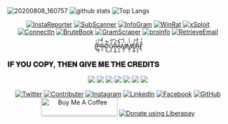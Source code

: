 
![20200808_160757](https://1.bp.blogspot.com/-qC8kV4h_PfU/X8-QgpRi5NI/AAAAAAAAAsU/CMNUn-ACVU0IelXKYHrTTSw0zAeH27fZQCLcBGAsYHQ/s2893/muneebwanee.jpg)
![github stats](https://github-readme-stats.vercel.app/api?username=muneebwanee&show_icons=true&include_all_commits=true&theme=chartreuse-dark&cache_seconds=3200)
![Top Langs](https://github-readme-stats.vercel.app/api/top-langs/?username=muneebwanee&hide=css,php&theme=dark)
<p align="center">
<a href="https://github.com/muneebwanee/InstaReporter"><img title="InstaReporter" src="https://github-readme-stats.vercel.app/api/pin/?username=muneebwanee&repo=InstaReporter&theme=vision-friendly-dark"></a>
<a href="https://github.com/muneebwanee/SubScanner"><img title="SubScanner" src="https://github-readme-stats.vercel.app/api/pin/?username=muneebwanee&repo=SubScanner&theme=vision-friendly-dark"></a>
<a href="https://github.com/muneebwanee/InfoGram"><img title="InfoGram" src="https://github-readme-stats.vercel.app/api/pin/?username=muneebwanee&repo=InfoGram&theme=vision-friendly-dark"></a>
<a href="https://github.com/muneebwanee/WinRat"><img title="WinRat" src="https://github-readme-stats.vercel.app/api/pin/?username=muneebwanee&repo=WinRAT&theme=vision-friendly-dark"></a>
<a href="https://github.com/muneebwanee/xSploit"><img title="xSploit" src="https://github-readme-stats.vercel.app/api/pin/?username=muneebwanee&repo=xSploit&theme=vision-friendly-dark"></a>
<a href="https://github.com/muneebwanee/ConnectIn"><img title="ConnectIn" src="https://github-readme-stats.vercel.app/api/pin/?username=muneebwanee&repo=ConnectIn&theme=vision-friendly-dark"></a>
<a href="https://github.com/muneebwanee/BruteBook"><img title="BruteBook" src="https://github-readme-stats.vercel.app/api/pin/?username=muneebwanee&repo=BruteBook&theme=vision-friendly-dark"></a>
<a href="https://github.com/muneebwanee/GramScraper"><img title="GramScraper" src="https://github-readme-stats.vercel.app/api/pin/?username=muneebwanee&repo=GramScraper&theme=vision-friendly-dark"></a>
<a href="https://github.com/muneebwanee/proinfo"><img title="proinfo" src="https://github-readme-stats.vercel.app/api/pin/?username=muneebwanee&repo=proinfo&theme=vision-friendly-dark"></a>
<a href="https://github.com/muneebwanee/RetrieveEmail"><img title="RetrieveEmail" src="https://github-readme-stats.vercel.app/api/pin/?username=muneebwanee&repo=RetrieveEmail&theme=vision-friendly-dark"></a>
</p>




<p align="center"> (̴͙̦̔̀͛P̴̞͇̝̀͛͝R̴̝̫͑͒͒O̸͔͓͐͊̚͜G̵͎̙͉̔͆͝R̴̢͙͇̐͝A̴̡̠̺͌͛͝Ḿ̸͇̘͉̒̓Ḿ̸͇̘͉̒̓É̸̡̫͇́͝R̴͓̝͙͒̾̾)̸̙̝̽͋̈́ </p>


### 𝐈𝐅 𝐘𝐎𝐔 𝐂𝐎𝐏𝐘, 𝐓𝐇𝐄𝐍 𝐆𝐈𝐕𝐄 𝐌𝐄 𝐓𝐇𝐄 𝐂𝐑𝐄𝐃𝐈𝐓𝐒

<p align="center">
  <img src="https://img.shields.io/badge/python%20-%2314354C.svg?&style=for-the-badge&logo=python&logoColor=white"/>
  <img src="https://img.shields.io/badge/c++%20-%2300599C.svg?&style=for-the-badge&logo=c%2B%2B&ogoColor=white"/>
  <img src="https://img.shields.io/badge/php-%23777BB4.svg?&style=for-the-badge&logo=php&logoColor=white"/>
  <img src="https://img.shields.io/badge/javascript%20-%23323330.svg?&style=for-the-badge&logo=javascript&logoColor=%23F7DF1E"/>
  <img src="https://img.shields.io/badge/node.js%20-%2343853D.svg?&style=for-the-badge&logo=node.js&logoColor=white"/>
  <img src="https://img.shields.io/badge/Django%20-%2314354C.svg?&style=for-the-badge&logo=django&logoColor=white"/>
  <img src="https://img.shields.io/badge/muneebwanee%20-%231DA1F2.svg?&style=for-the-badge&logo=Twitter&logoColor=white"/>
</p>

<p align="center">
<a href="https://twitter.com/muneebwanee"><img title="Twitter" src="https://img.shields.io/twitter/follow/muneebwanee?style=social"></a>
<a href="https://twitter.com/the_deepnet"><img title="Contributer" src="https://img.shields.io/twitter/follow/the_deepnet?label=%40the_deepnet&style=social"></a>
<a href="https://instagram.com/muneebwanee"><img title="Instagram" src="https://img.shields.io/badge/IG-%40muneebwanee-red?style=for-the-badge&logo=instagram"></a>
<a href="https://linkedin.com/in/muneebwanee"><img title="LinkedIn" src="https://img.shields.io/badge/LinkedIn%20-muneebwanee-orange?colorA=%23ff9696&colorB=%237E7B4E&style=for-the-badge"></a>
<a href="https://m.me/me.muneebwanee"><img title="Facebook" src="https://img.shields.io/badge/Chat-Messenger-blue?style=for-the-badge&logo=messenger"></a>
<a href="https://github.com/muneebwanee"><img title="GitHub" src="https://img.shields.io/badge/Github-Muneeb--Wanee-green?style=for-the-badge&logo=github"></a>
<a href="https://www.buymeacoffee.com/muneebwanee" target="_blank"><img src="https://www.buymeacoffee.com/assets/img/custom_images/orange_img.png" alt="Buy Me A Coffee" style="height: 41px !important;width: 174px !important;box-shadow: 0px 3px 2px 0px rgba(190, 190, 190, 0.5) !important;-webkit-box-shadow: 0px 3px 2px 0px rgba(190, 190, 190, 0.5) !important;" ></a>
<noscript><a href="https://liberapay.com/muneeb/donate"><img alt="Donate using Liberapay" src="https://liberapay.com/assets/widgets/donate.svg"></a></noscript>
</p>

 <script src="https://formspree.io/js/formbutton-v1.min.js" defer></script>
  <script>
    window.formbutton=window.formbutton||function(){(formbutton.q=formbutton.q||[]).push(arguments)};
    formbutton("create", {action: "https://formspree.io/f/xbjpplvk"})
  </script>
